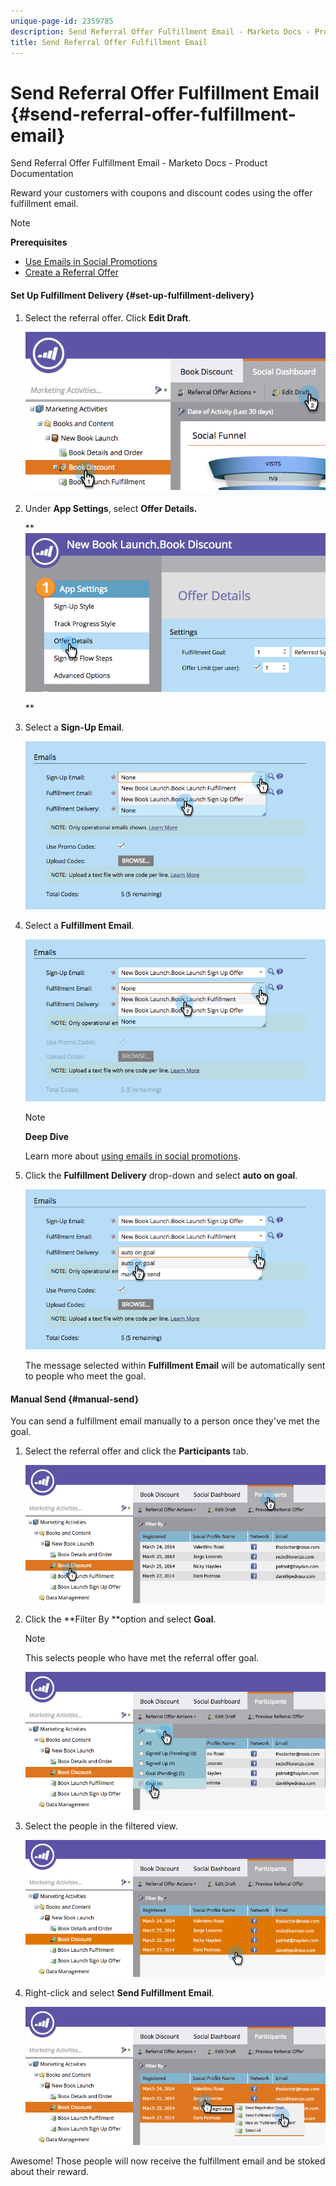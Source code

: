 ```yaml
---
unique-page-id: 2359785
description: Send Referral Offer Fulfillment Email - Marketo Docs - Product Documentation
title: Send Referral Offer Fulfillment Email
---
```


# Send Referral Offer Fulfillment Email {#send-referral-offer-fulfillment-email}

Send Referral Offer Fulfillment Email - Marketo Docs - Product Documentation

Reward your customers with coupons and discount codes using the offer fulfillment email.

>[!NOTE]
>
>**Prerequisites**
>
>* [Use Emails in Social Promotions](../../../../product-docs/demand-generation/social/social-functions/use-emails-in-social-promotions.md)
>* [Create a Referral Offer](create-a-referral-offer.md)
>

#### Set Up Fulfillment Delivery {#set-up-fulfillment-delivery}

1. Select the referral offer. Click **Edit Draft**.

   ![](assets/image2015-4-20-16-3a3-3a14.png)

1. Under **App Settings**, select **Offer Details.**

   ** ![](assets/image2015-4-23-12-3a53-3a16.png)

   **

1. Select a **Sign-Up Email**.

   ![](assets/image2015-4-23-12-3a58-3a52.png)

1. Select a **Fulfillment Email**.

   ![](assets/image2015-4-23-13-3a4-3a40.png)

   >[!NOTE]
   >
   >**Deep Dive**
   >
   >
   >Learn more about [using emails in social promotions](../../../../product-docs/demand-generation/social/social-functions/use-emails-in-social-promotions.md).

1. Click the **Fulfillment Delivery** drop-down and select **auto on goal**.

   ![](assets/image2015-4-23-13-3a13-3a33.png)

   The message selected within **Fulfillment Email** will be automatically sent to people who meet the goal.

#### Manual Send {#manual-send}

You can send a fulfillment email manually to a person once they've met the goal.

1. Select the referral offer and click the **Participants** tab.

   ![](assets/image2015-4-20-15-3a37-3a14.png)

1. Click the **Filter By **option and select **Goal**.

   >[!NOTE]
   >
   >This selects people who have met the referral offer goal.

   ![](assets/image2015-4-20-15-3a59-3a11.png)

1. Select the people in the filtered view.

   ![](assets/2015-04-23-13-08-53.png)

1. Right-click and select **Send Fulfillment Email**.

   ![](assets/2015-04-20-15-54-13.png)

Awesome! Those people will now receive the fulfillment email and be stoked about their reward. 
